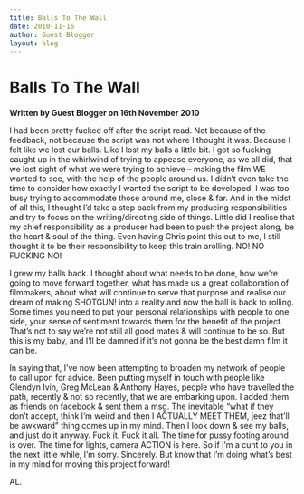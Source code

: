 ```yaml
---
title: Balls To The Wall
date: 2010-11-16
author: Guest Blogger
layout: blog
---
```

# Balls To The Wall

**Written by Guest Blogger on 16th November 2010**

I had been pretty fucked off after the script read. Not because of the feedback, not because the script was not where I thought it was. Because I felt like we lost our balls. Like I lost my balls a little bit. I got so fucking caught up in the whirlwind of trying to appease everyone, as we all did, that we lost sight of what we were trying to achieve – making the film WE wanted to see, with the help of the people around us. I didn’t even take the time to consider how exactly I wanted the script to be developed, I was too busy trying to accommodate those around me, close & far. And in the midst of all this, I thought I’d take a step back from my producing responsibilities and try to focus on the writing/directing side of things. Little did I realise that my chief responsibility as a producer had been to push the project along, be the heart & soul of the thing. Even having Chris point this out to me, I still thought it to be their responsibility to keep this train arolling. NO! NO FUCKING NO!

I grew my balls back. I thought about what needs to be done, how we’re going to move forward together, what has made us a great collaboration of filmmakers, about what will continue to serve that purpose and realise our dream of making SHOTGUN! into a reality and now the ball is back to rolling. Some times you need to put your personal relationships with people to one side, your sense of sentiment towards them for the benefit of the project. That’s not to say we’re not still all good mates & will continue to be so. But this is my baby, and I’ll be damned if it’s not gonna be the best damn film it can be.

In saying that, I’ve now been attempting to broaden my network of people to call upon for advice. Been putting myself in touch with people like Glendyn Ivin, Greg McLean & Anthony Hayes, people who have travelled the path, recently & not so recently, that we are embarking upon. I added them as friends on facebook & sent them a msg. The inevitable “what if they don’t accept, think I’m weird and then I ACTUALLY MEET THEM, jeez that’ll be awkward” thing comes up in my mind. Then I look down & see my balls, and just do it anyway. Fuck it. Fuck it all. The time for pussy footing around is over. The time for lights, camera ACTION is here. So if I’m a cunt to you in the next little while, I’m sorry. Sincerely. But know that I’m doing what’s best in my mind for moving this project forward!

AL.